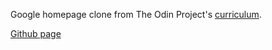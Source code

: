Google homepage clone from The Odin Project's [curriculum](http://www.theodinproject.com/courses/web-development-101/lessons/html-css).

[Github page](https://matibf99.github.io/google-homepage-clone/)
